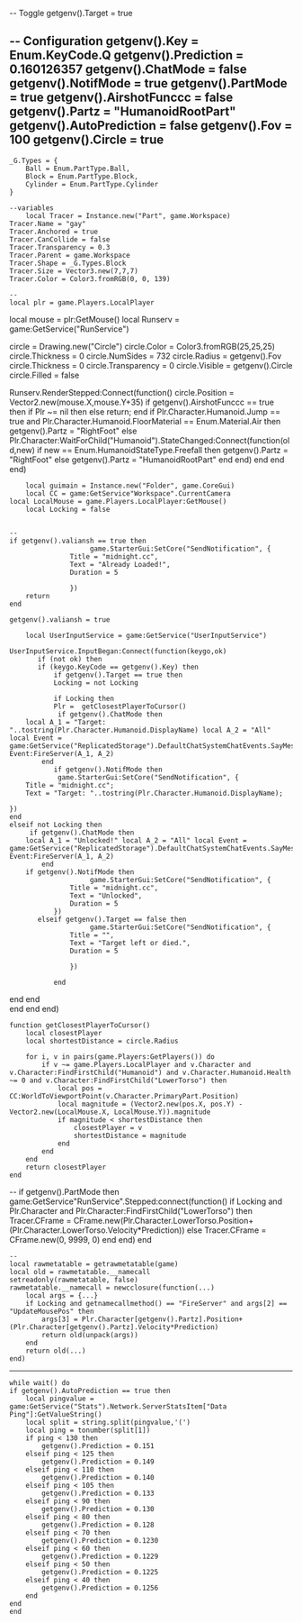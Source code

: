 -- Toggle
getgenv().Target = true

-- Configuration
getgenv().Key = Enum.KeyCode.Q
getgenv().Prediction = 0.160126357
getgenv().ChatMode = false
getgenv().NotifMode = true
    getgenv().PartMode = true
    getgenv().AirshotFunccc = false
    getgenv().Partz = "HumanoidRootPart"
getgenv().AutoPrediction = false
getgenv().Fov = 100
getgenv().Circle = true
--
    _G.Types = {
        Ball = Enum.PartType.Ball,
        Block = Enum.PartType.Block, 
        Cylinder = Enum.PartType.Cylinder
    }
    
    --variables                 
    	local Tracer = Instance.new("Part", game.Workspace)
    Tracer.Name = "gay"	
    Tracer.Anchored = true		
    Tracer.CanCollide = false
    Tracer.Transparency = 0.3
    Tracer.Parent = game.Workspace	
    Tracer.Shape = _G.Types.Block
    Tracer.Size = Vector3.new(7,7,7)
    Tracer.Color = Color3.fromRGB(0, 0, 139)
    
    --
    local plr = game.Players.LocalPlayer
local mouse = plr:GetMouse()
local Runserv = game:GetService("RunService")

circle = Drawing.new("Circle")
circle.Color = Color3.fromRGB(25,25,25)
circle.Thickness = 0
circle.NumSides = 732
circle.Radius = getgenv().Fov
circle.Thickness = 0
circle.Transparency = 0
circle.Visible = getgenv().Circle
circle.Filled = false

Runserv.RenderStepped:Connect(function()
    circle.Position = Vector2.new(mouse.X,mouse.Y+35)
    if getgenv().AirshotFunccc == true then
            if Plr ~= nil then else return; end
            if Plr.Character.Humanoid.Jump == true and Plr.Character.Humanoid.FloorMaterial == Enum.Material.Air then
                getgenv().Partz = "RightFoot"
            else
                Plr.Character:WaitForChild("Humanoid").StateChanged:Connect(function(old,new)
                    if new == Enum.HumanoidStateType.Freefall then
                    getgenv().Partz = "RightFoot"
                    else
                        getgenv().Partz = "HumanoidRootPart"
                    end
                end)
            end
end
end)
    
    	local guimain = Instance.new("Folder", game.CoreGui)
    	local CC = game:GetService"Workspace".CurrentCamera
    local LocalMouse = game.Players.LocalPlayer:GetMouse()
    	local Locking = false
    
    	
    --
    if getgenv().valiansh == true then
                        game.StarterGui:SetCore("SendNotification", {
                   Title = "midnight.cc",
                   Text = "Already Loaded!",
                   Duration = 5
        
                   })
        return
    end
    
    getgenv().valiansh = true
    
        local UserInputService = game:GetService("UserInputService")

    UserInputService.InputBegan:Connect(function(keygo,ok)
           if (not ok) then
           if (keygo.KeyCode == getgenv().Key) then
               if getgenv().Target == true then
               Locking = not Locking
               
               if Locking then
               Plr =  getClosestPlayerToCursor()
                if getgenv().ChatMode then
        local A_1 = "Target: "..tostring(Plr.Character.Humanoid.DisplayName) local A_2 = "All" local Event = game:GetService("ReplicatedStorage").DefaultChatSystemChatEvents.SayMessageRequest Event:FireServer(A_1, A_2) 
        	end	
               if getgenv().NotifMode then
    			game.StarterGui:SetCore("SendNotification", {
        Title = "midnight.cc";
        Text = "Target: "..tostring(Plr.Character.Humanoid.DisplayName);
    
    })
    end
    elseif not Locking then
         if getgenv().ChatMode then
        local A_1 = "Unlocked!" local A_2 = "All" local Event = game:GetService("ReplicatedStorage").DefaultChatSystemChatEvents.SayMessageRequest Event:FireServer(A_1, A_2) 
        	end	
        if getgenv().NotifMode then
                        game.StarterGui:SetCore("SendNotification", {
                   Title = "midnight.cc",
                   Text = "Unlocked",
                   Duration = 5
               })
           elseif getgenv().Target == false then
                        game.StarterGui:SetCore("SendNotification", {
                   Title = "",
                   Text = "Target left or died.",
                   Duration = 5
     
                   })
               
               end
                  
 
 end     end   
end
end
end)
	
	function getClosestPlayerToCursor()
		local closestPlayer
		local shortestDistance = circle.Radius

		for i, v in pairs(game.Players:GetPlayers()) do
			if v ~= game.Players.LocalPlayer and v.Character and v.Character:FindFirstChild("Humanoid") and v.Character.Humanoid.Health ~= 0 and v.Character:FindFirstChild("LowerTorso") then
				local pos = CC:WorldToViewportPoint(v.Character.PrimaryPart.Position)
				local magnitude = (Vector2.new(pos.X, pos.Y) - Vector2.new(LocalMouse.X, LocalMouse.Y)).magnitude
				if magnitude < shortestDistance then
					closestPlayer = v
					shortestDistance = magnitude
				end
			end
		end
		return closestPlayer
	end
--
if getgenv().PartMode then
	game:GetService"RunService".Stepped:connect(function()
		if Locking and Plr.Character and Plr.Character:FindFirstChild("LowerTorso") then
			Tracer.CFrame = CFrame.new(Plr.Character.LowerTorso.Position+(Plr.Character.LowerTorso.Velocity*Prediction))
		else
			Tracer.CFrame = CFrame.new(0, 9999, 0)
		end
	end)
end

    
    
    --
	local rawmetatable = getrawmetatable(game)
	local old = rawmetatable.__namecall
	setreadonly(rawmetatable, false)
	rawmetatable.__namecall = newcclosure(function(...)
		local args = {...}
		if Locking and getnamecallmethod() == "FireServer" and args[2] == "UpdateMousePos" then
			args[3] = Plr.Character[getgenv().Partz].Position+(Plr.Character[getgenv().Partz].Velocity*Prediction)
			return old(unpack(args))
		end
		return old(...)
	end)
---
	while wait() do
	if getgenv().AutoPrediction == true then
        local pingvalue = game:GetService("Stats").Network.ServerStatsItem["Data Ping"]:GetValueString()
        local split = string.split(pingvalue,'(')
        local ping = tonumber(split[1])
        if ping < 130 then
            getgenv().Prediction = 0.151
        elseif ping < 125 then
            getgenv().Prediction = 0.149
        elseif ping < 110 then
            getgenv().Prediction = 0.140
        elseif ping < 105 then
            getgenv().Prediction = 0.133
        elseif ping < 90 then
            getgenv().Prediction = 0.130
        elseif ping < 80 then
            getgenv().Prediction = 0.128
        elseif ping < 70 then
            getgenv().Prediction = 0.1230
        elseif ping < 60 then
            getgenv().Prediction = 0.1229
        elseif ping < 50 then
            getgenv().Prediction = 0.1225
        elseif ping < 40 then
            getgenv().Prediction = 0.1256
        end
	end
    end
